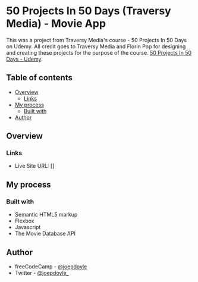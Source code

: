# 50 Projects In 50 Days (Traversy Media) - Movie App

This was a project from Traversy Media's course - 50 Projects In 50 Days on Udemy. All credit goes to Traversy Media and Florin Pop for designing and creating these projects for the purpose of the course. [50 Projects In 50 Days - Udemy](https://www.udemy.com/course/50-projects-50-days/).

## Table of contents

- [Overview](#overview)
  - [Links](#links)
- [My process](#my-process)
  - [Built with](#built-with)
- [Author](#author)

## Overview

### Links

- Live Site URL: []

## My process

### Built with

- Semantic HTML5 markup
- Flexbox
- Javascript
- The Movie Database API

## Author

- freeCodeCamp - [@joepdoyle](https://www.freecodecamp.org/fccd48901c7-3e06-4291-a472-ba0e5e7a6bd2)
- Twitter - [@joepdoyle\_](https://www.twitter.com/joepdoyle_)
